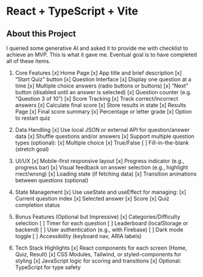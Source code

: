 # React + TypeScript + Vite

## About this Project
  I queried some generative AI and asked it to provide me with checklist to achieve an MVP. This is what it gave me. Eventual goal is to have completed all of these items.

 1. Core Features
  [x] Home Page
    [x] App title and brief description
    [x] “Start Quiz” button
  [x] Question Interface
    [x] Display one question at a time
    [x] Multiple choice answers (radio buttons or buttons)
    [x] “Next” button (disabled until an answer is selected)
    [x] Question counter (e.g. “Question 3 of 10”)
  [x] Score Tracking
    [x] Track correct/incorrect answers
    [x] Calculate final score
    [x] Store results in state
  [x] Results Page
    [x] Final score summary
    [x] Percentage or letter grade
    [x] Option to restart quiz

 2. Data Handling
  [x] Use local JSON or external API for question/answer data
  [x] Shuffle questions and/or answers
  [x] Support multiple question types (optional):
    [x] Multiple choice
    [x] True/False
    [ ] Fill-in-the-blank (stretch goal)

 3. UI/UX
  [x] Mobile-first responsive layout
  [x] Progress indicator (e.g., progress bar)
  [x] Visual feedback on answer selection (e.g., highlight rrect/wrong)
  [x] Loading state (if fetching data)
  [x] Transition animations between questions (optional)

 4. State Management
  [x] Use useState and useEffect for managing:
    [x] Current question index
    [x] Selected answer
    [x] Score
    [x] Quiz completion status

 5. Bonus Features (Optional but Impressive)
  [x] Categories/Difficulty selection
  [ ] Timer for each question
  [ ] Leaderboard (localStorage or backend)
  [ ] User authentication (e.g., with Firebase)
  [ ] Dark mode toggle
  [ ] Accessibility (keyboard nav, ARIA labels)

 6. Tech Stack Highlights
  [x] React components for each screen (Home, Quiz, Result)
  [x] CSS Modules, Tailwind, or styled-components for styling
  [x] JavaScript logic for scoring and transitions
  [x] Optional: TypeScript for type safety
